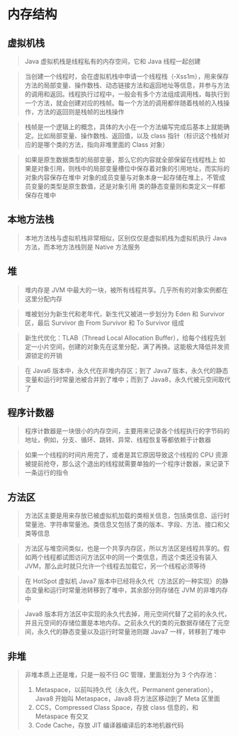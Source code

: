 # 内存结构

## 虚拟机栈
> Java 虚拟机栈是线程私有的内存空间，它和 Java 线程一起创建

> 当创建一个线程时，会在虚拟机栈中申请一个线程栈（‐Xss1m），用来保存方法的局部变量、操作数栈、动态链接方法和返回地址等信息，并参与方法的调用和返回。线程执行过程中，一般会有多个方法组成调用栈，每执行到一个方法，就会创建对应的栈帧。每一个方法的调用都伴随着栈帧的入栈操作，方法的返回则是栈帧的出栈操作

> 栈帧是一个逻辑上的概念，具体的大小在一个方法编写完成后基本上就能确定。比如局部变量、操作数栈、返回值，以及 class 指针（标识这个栈帧对应的是哪个类的方法，指向非堆里面的 Class 对象）

> 如果是原生数据类型的局部变量，那么它的内容就全部保留在线程栈上
> 如果是对象引用，则栈中的局部变量槽位中保存着对象的引用地址，而实际的对象内容保存在堆中
> 对象的成员变量与对象本身一起存储在堆上，不管成员变量的类型是原生数值，还是对象引用
> 类的静态变量则和类定义一样都保存在堆中

## 本地方法栈
> 本地方法栈与虚拟机栈非常相似，区别仅仅是虚拟机栈为虚拟机执行 Java 方法，而本地方法栈则是 Native 方法服务

## 堆
> 堆内存是 JVM 中最大的一块，被所有线程共享。几乎所有的对象实例都在这里分配内存

> 堆被划分为新生代和老年代，新生代又被进一步划分为 Eden 和 Survivor 区，最后 Survivor 由 From Survivor 和 To Survivor 组成

> 新生代优化：TLAB（Thread Local Allocation Buffer），给每个线程先划定一小片空间，创建的对象先在这里分配，满了再换。这能极大降低并发资源锁定的开销

> 在 Java6 版本中，永久代在非堆内存区；到了 Java7 版本，永久代的静态变量和运行时常量池被合并到了堆中；而到了 Java8，永久代被元空间取代了

## 程序计数器
> 程序计数器是一块很小的内存空间，主要用来记录各个线程执行的字节码的地址，例如，分支、循环、跳转、异常、线程恢复等都依赖于计数器

> 如果一个线程的时间片用完了，或者是其它原因导致这个线程的 CPU 资源被提前抢夺，那么这个退出的线程就需要单独的一个程序计数器，来记录下一条运行的指令

## 方法区
> 方法区主要是用来存放已被虚拟机加载的类相关信息，包括类信息、运行时常量池、字符串常量池。类信息又包括了类的版本、字段、方法、接口和父类等信息

> 方法区与堆空间类似，也是一个共享内存区，所以方法区是线程共享的。假如两个线程都试图访问方法区中的同一个类信息，而这个类还没有装入 JVM，那么此时就只允许一个线程去加载它，另一个线程必须等待

> 在 HotSpot 虚拟机 Java7 版本中已经将永久代（方法区的一种实现）的静态变量和运行时常量池转移到了堆中，其余部分则存储在 JVM 的非堆内存中

> Java8 版本将方法区中实现的永久代去掉，用元空间代替了之前的永久代，并且元空间的存储位置是本地内存。之前永久代的类的元数据存储在了元空间，永久代的静态变量以及运行时常量池则跟 Java7 一样，转移到了堆中

## 非堆
> 非堆本质上还是堆，只是一般不归 GC 管理，里面划分为 3 个内存池：
> 1. Metaspace，以前叫持久代（永久代，Permanent generation），Java8 开始叫 Metaspace，Java8 将方法区移动到了 Meta 区里面
> 2. CCS，Compressed Class Space，存放 class 信息的，和 Metaspace 有交叉
> 3. Code Cache，存放 JIT 编译器编译后的本地机器代码